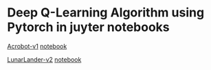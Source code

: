 # Deep Q-Learning Algorithm using Pytorch in juyter notebooks


[Acrobot-v1](https://www.gymlibrary.dev/environments/classic_control/acrobot/) [notebook](https://github.com/tamoghna21/deep-reinforcement-learning-python-pytorch/blob/main/Deep_Q_Network_jupyter/Deep_Q_Network_Acrobot-solved.ipynb)

[LunarLander-v2](https://www.gymlibrary.dev/environments/box2d/lunar_lander/) [notebook](https://github.com/tamoghna21/deep-reinforcement-learning-python-pytorch/blob/main/Deep_Q_Network_jupyter/Deep_Q_Network_LunarLander_solved.ipynb)
